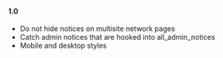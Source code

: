 #### 1.0
* Do not hide notices on multisite network pages
* Catch admin notices that are hooked into all_admin_notices
* Mobile and desktop styles
